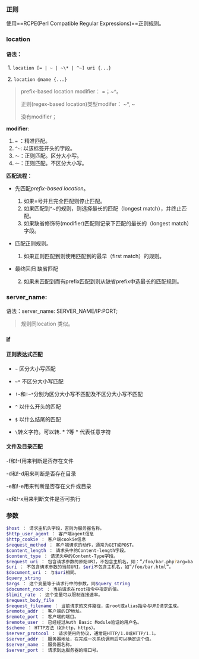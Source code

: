 ### 正则

使用==RCPE(Perl Compatible Regular Expressions)==正则规则。

### location

#### 语法：

​	1. `location [= | ~ | ~\* | ^~] uri {...}`

​	2. `location @name {...}`

> prefix-based location modifier： =；~^。 
>
> 正则(regex-based location)类型modifer： ~*, ~
>
> 没有modifier；

**modifier**:

1. `=` ：精准匹配。
2. `^~`: 以该标签开头的字段。
3. `～`：正则匹配。区分大小写。
4. `～`：正则匹配。不区分大小写。

**匹配流程**：

- 先匹配*prefix-based location*。
  
  1. 如果=号并且完全匹配则停止匹配。
  2. 如果匹配到^~的规则，则选择最长的匹配（longest match），并终止匹配。
  3. 如果缺省修饰符(modifier)匹配则记录下匹配的最长的（longest match）字段。

- 匹配正则规则。
  
  1. 如果正则匹配到则使用匹配到的最早（first match）的规则。
  
- 最终回归 缺省匹配
  
  2. 如果未匹配到而有prefix匹配到则从缺省prefix中选最长的匹配规则。

### server_name:

语法：server_name: SERVER_NAME/IP:PORT;

> 规则同location 类似。

### if

#### 正则表达式匹配

- `~` 区分大小写匹配

- `~*` 不区分大小写匹配

- `!~`和`!~*`分别为区分大小写不匹配及不区分大小写不匹配

- `^` 以什么开头的匹配

- `$` 以什么结尾的匹配

- `\`转义字符。可以转. * ?等 \* 代表任意字符

####  文件及目录匹配

-f和!-f用来判断是否存在文件

-d和!-d用来判断是否存在目录

-e和!-e用来判断是否存在文件或目录

-x和!-x用来判断文件是否可执行

### 参数

```bash
$host ： 请求主机头字段，否则为服务器名称。
$http_user_agent ： 客户端agent信息
$http_cookie ： 客户端cookie信息
$request_method ： 客户端请求的动作，通常为GET或POST。
$content_length ： 请求头中的Content-length字段。
$content_type ： 请求头中的Content-Type字段。
$request_uri ： 包含请求参数的原始URI，不包含主机名，如：”/foo/bar.php?arg=baz”。
$uri ： 不包含请求参数的当前URI，$uri不包含主机名，如”/foo/bar.html”。
$document_uri ： 与$uri相同。
$query_string 
$args ： 这个变量等于请求行中的参数，同$query_string
$document_root ： 当前请求在root指令中指定的值。
$limit_rate ： 这个变量可以限制连接速率。
$request_body_file 
$request_filename ： 当前请求的文件路径，由root或alias指令与URI请求生成。
$remote_addr ： 客户端的IP地址。
$remote_port ： 客户端的端口。
$remote_user ： 已经经过Auth Basic Module验证的用户名。
$scheme ： HTTP方法（如http，https）。
$server_protocol ： 请求使用的协议，通常是HTTP/1.0或HTTP/1.1。
$server_addr ： 服务器地址，在完成一次系统调用后可以确定这个值。
$server_name ： 服务器名称。
$server_port ： 请求到达服务器的端口号。
```